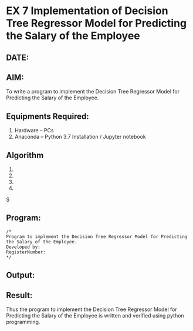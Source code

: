 # EX 7 Implementation of Decision Tree Regressor Model for Predicting the Salary of the Employee
## DATE:
## AIM:
To write a program to implement the Decision Tree Regressor Model for Predicting the Salary of the Employee.

## Equipments Required:
1. Hardware – PCs
2. Anaconda – Python 3.7 Installation / Jupyter notebook

## Algorithm
1. 
2. 
3. 
4. 
S
## Program:
```
/*
Program to implement the Decision Tree Regressor Model for Predicting the Salary of the Employee.
Developed by: 
RegisterNumber:  
*/
```

## Output:



## Result:
Thus the program to implement the Decision Tree Regressor Model for Predicting the Salary of the Employee is written and verified using python programming.
